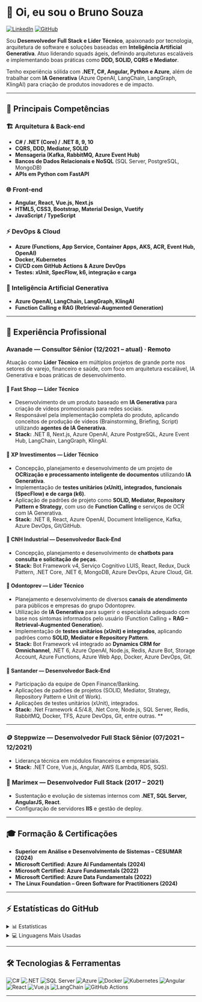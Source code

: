 # 👋 Oi, eu sou o Bruno Souza

[![LinkedIn](https://img.shields.io/badge/-LinkedIn-blue?style=flat-square&logo=Linkedin&logoColor=white&link=https://www.linkedin.com/in/brunodejesussouza/)](https://www.linkedin.com/in/brunodejesussouza/)
[![GitHub](https://img.shields.io/badge/-GitHub-181717?style=flat-square&logo=GitHub&logoColor=white&link=https://github.com/BrunoSouzza/)](https://github.com/BrunoSouzza)

Sou **Desenvolvedor Full Stack e Líder Técnico**, apaixonado por tecnologia, arquitetura de software e soluções baseadas em **Inteligência Artificial Generativa**. Atuo liderando squads ágeis, definindo arquiteturas escaláveis e implementando boas práticas como **DDD, SOLID, CQRS e Mediator**.  

Tenho experiência sólida com **.NET, C#, Angular, Python e Azure**, além de trabalhar com **IA Generativa** (Azure OpenAI, LangChain, LangGraph, KlingAI) para criação de produtos inovadores e de impacto.

---

## 🚀 Principais Competências

### 🏗️ Arquitetura & Back-end
- **C# / .NET (Core) / .NET 8, 9, 10**
- **CQRS, DDD, Mediator, SOLID**
- **Mensageria (Kafka, RabbitMQ, Azure Event Hub)**
- **Bancos de Dados Relacionais e NoSQL** (SQL Server, PostgreSQL, MongoDB)
- **APIs em Python com FastAPI**

### 🌐 Front-end
- **Angular, React, Vue.js, Next.js**
- **HTML5, CSS3, Bootstrap, Material Design, Vuetify**
- **JavaScript / TypeScript**

### ⚡ DevOps & Cloud
- **Azure (Functions, App Service, Container Apps, AKS, ACR, Event Hub, OpenAI)**
- **Docker, Kubernetes**
- **CI/CD com GitHub Actions & Azure DevOps**
- **Testes: xUnit, SpecFlow, k6, integração e carga**

### 🤖 Inteligência Artificial Generativa
- **Azure OpenAI, LangChain, LangGraph, KlingAI**
- **Function Calling e RAG (Retrieval-Augmented Generation)**

---

## 💼 Experiência Profissional
### **Avanade — Consultor Sênior (12/2021 – atual) · Remoto**
Atuação como **Líder Técnico** em múltiplos projetos de grande porte nos setores de varejo, financeiro e saúde, com foco em arquitetura escalável, IA Generativa e boas práticas de desenvolvimento.

#### 🏬 **Fast Shop — Líder Técnico**
- Desenvolvimento de um produto baseado em **IA Generativa** para criação de vídeos promocionais para redes sociais.  
- Responsável pela implementação completa do produto, aplicando conceitos de produção de vídeos (Brainstorming, Briefing, Script) utilizando **agentes de IA Generativa**.  
- **Stack:** .NET 8, Next.js, Azure OpenAI, Azure PostgreSQL, Azure Event Hub, LangChain, LangGraph, KlingAI.

#### 🏦 **XP Investimentos — Líder Técnico**
- Concepção, planejamento e desenvolvimento de um projeto de **OCRização e processamento inteligente de documentos** utilizando **IA Generativa**.  
- Implementação de **testes unitários (xUnit), integrados, funcionais (SpecFlow) e de carga (k6)**.  
- Aplicação de padrões de projeto como **SOLID, Mediator, Repository Pattern e Strategy**, com uso de **Function Calling** e serviços de OCR com IA Generativa.  
- **Stack:** .NET 8, React, Azure OpenAI, Document Intelligence, Kafka, Azure DevOps, Git/GitHub.

#### 🚜 **CNH Industrial —  Desenvolvedor Back-End**
- Concepção, planejamento e desenvolvimento de **chatbots para consulta e solicitação de peças**.  
- **Stack:** Bot Framework v4, Serviço Cognitivo LUIS, React, Redux, Duck Pattern, .NET Core, .NET 6, MongoDB, Azure DevOps, Azure Cloud, Git.

#### 🦷 **Odontoprev — Líder Técnico**
- Planejamento e desenvolvimento de diversos **canais de atendimento** para públicos e empresas do grupo Odontoprev.  
- Utilização de **IA Generativa** para sugerir o especialista adequado com base nos sintomas informados pelo usuário (Function Calling + **RAG – Retrieval-Augmented Generation**).  
- Implementação de **testes unitários (xUnit) e integrados**, aplicando padrões como **SOLID, Mediator e Repository Pattern**.  
- **Stack:** Bot Framework v4 integrado ao **Dynamics CRM for Omnichannel**, .NET 6, Azure OpenAI, Node.js, Redis, Azure Bot, Storage Account, Azure Functions, Azure Web App, Docker, Azure DevOps, Git.

#### 🏦 **Santander — Desenvolvedor Back-End**
- Participação da equipe de Open Finance/Banking.
- Aplicações de padrões de projetos (SOLID, Mediator, Strategy, Repository Pattern e Unit of Work).
- Aplicações de testes unitários (xUnit), integrados.
- **Stack:** .Net Framework 4.5/4.8, .Net Core, Node.js, SQL Server, Redis, RabbitMQ, Docker, TFS, Azure DevOps, Git, entre outras. **
---

### 🪙 **Steppwize — Desenvolvedor Full Stack Sênior (07/2021 – 12/2021)**
- Liderança técnica em módulos financeiros e empresariais.  
- **Stack:** .NET Core, Vue.js, Angular, AWS (Lambda, RDS, SQS).

### 🚛 **Marimex — Desenvolvedor Full Stack (2017 – 2021)**
- Sustentação e evolução de sistemas internos com **.NET, SQL Server, AngularJS, React**.  
- Configuração de servidores **IIS** e gestão de deploy.

---

## 🎓 Formação & Certificações

- **Superior em Análise e Desenvolvimento de Sistemas – CESUMAR (2024)**  
- **Microsoft Certified: Azure AI Fundamentals (2024)**  
- **Microsoft Certified: Azure Fundamentals (2022)**  
- **Microsoft Certified: Azure Data Fundamentals (2022)**  
- **The Linux Foundation – Green Software for Practitioners (2024)**  

---

## ⚡ Estatísticas do GitHub

<details>
  <summary>📊 Estatísticas</summary>
  <img src="https://github-readme-stats.vercel.app/api?username=brunosouzza&show_icons=true&title_color=222222&icon_color=03A87C&text_color=333333&bg_color=ffffff">
</details>

<details>
  <summary>💻 Linguagens Mais Usadas</summary>
  <img src="https://github-readme-stats.vercel.app/api/top-langs/?username=brunosouzza&layout=compact&bg_color=ffffff&text_color=333333">
</details>

---

## 🛠️ Tecnologias & Ferramentas

![C#](https://img.shields.io/badge/C%23-5c5c5c?style=flat-square&logo=c-sharp&logoColor=white)
![.NET](https://img.shields.io/badge/.NET-5c5c5c?style=flat-square&logo=.net&logoColor=white)
![SQL Server](https://img.shields.io/badge/SQL%20Server-5c5c5c?style=flat-square&logo=microsoftsqlserver&logoColor=white)
![Azure](https://img.shields.io/badge/Azure-5c5c5c?style=flat-square&logo=microsoftazure&logoColor=white)
![Docker](https://img.shields.io/badge/Docker-5c5c5c?style=flat-square&logo=docker&logoColor=white)
![Kubernetes](https://img.shields.io/badge/Kubernetes-5c5c5c?style=flat-square&logo=kubernetes&logoColor=white)
![Angular](https://img.shields.io/badge/Angular-5c5c5c?style=flat-square&logo=angular&logoColor=white)
![React](https://img.shields.io/badge/React-5c5c5c?style=flat-square&logo=react&logoColor=white)
![Vue.js](https://img.shields.io/badge/Vue.js-5c5c5c?style=flat-square&logo=vue.js&logoColor=white)
![LangChain](https://img.shields.io/badge/LangChain-5c5c5c?style=flat-square&logo=chainlink&logoColor=white)
![GitHub Actions](https://img.shields.io/badge/GitHub%20Actions-5c5c5c?style=flat-square&logo=githubactions&logoColor=white)

---
